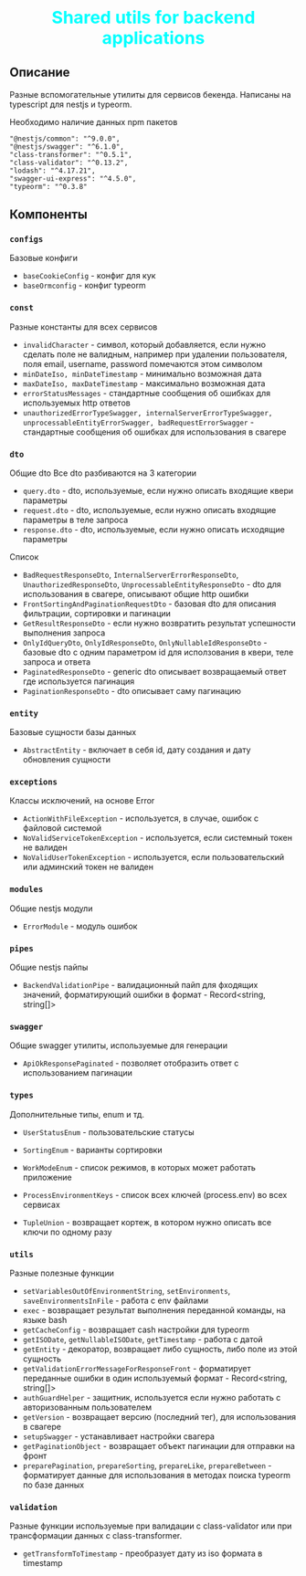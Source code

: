 # <p align="center" style="font-size: 30px; font-weight: bold; color: cyan;">Shared utils for backend applications</p>

## Описание

Разные вспомогательные утилиты для сервисов бекенда. Написаны на typescript для nestjs и typeorm.

Необходимо наличие данных npm пакетов

```npm
"@nestjs/common": "^9.0.0",
"@nestjs/swagger": "^6.1.0",
"class-transformer": "^0.5.1",
"class-validator": "^0.13.2",
"lodash": "^4.17.21",
"swagger-ui-express": "^4.5.0",
"typeorm": "^0.3.8"
```

## Компоненты

### `configs`

Базовые конфиги

- `baseCookieConfig` - конфиг для кук
- `baseOrmconfig` - конфиг typeorm

### `const`

Разные константы для всех сервисов

- `invalidCharacter` - символ, который добавляется, если нужно сделать поле не валидным, например при удалении пользователя, поля email, username, password помечаются этом символом
- `minDateIso, minDateTimestamp` - минимально возможная дата
- `maxDateIso, maxDateTimestamp` - максимально возможная дата
- `errorStatusMessages` - стандартные сообщения об ошибках для используемых http ответов
- `unauthorizedErrorTypeSwagger, internalServerErrorTypeSwagger, unprocessableEntityErrorSwagger, badRequestErrorSwagger` - стандартные сообщения об ошибках для использования в свагере

### `dto`

Общие dto
Все dto разбиваются на 3 категории

- `query.dto` - dto, используемые, если нужно описать входящие квери параметры
- `request.dto` - dto, используемые, если нужно описать входящие параметры в теле запроса
- `response.dto` - dto, используемые, если нужно описать исходящие параметры

Список

- `BadRequestResponseDto`, `InternalServerErrorResponseDto`, `UnauthorizedResponseDto`, `UnprocessableEntityResponseDto` - dto для использования в свагере, описывают общие http ошибки
- `FrontSortingAndPaginationRequestDto` - базовая dto для описания фильтрации, сортировки и пагинации
- `GetResultResponseDto` - если нужно возвратить результат успешности выполнения запроса
- `OnlyIdQueryDto`, `OnlyIdResponseDto`, `OnlyNullableIdResponseDto` - базовые dto с одним параметром id для исползования в квери, теле запроса и ответа
- `PaginatedResponseDto` - generic dto описывает возвращаемый ответ где используется пагинация
- `PaginationResponseDto` - dto описывает саму пагинацию

### `entity`

Базовые сущности базы данных

- `AbstractEntity` - включает в себя id, дату создания и дату обновления сущности

### `exceptions`

Классы исключений, на основе Error

- `ActionWithFileException` - используется, в случае, ошибок с файловой системой
- `NoValidServiceTokenException` - используется, если системный токен не валиден
- `NoValidUserTokenException` - используется, если пользовательский или админский токен не валиден

### `modules`

Общие nestjs модули

- `ErrorModule` - модуль ошибок

### `pipes`

Общие nestjs пайпы

- `BackendValidationPipe` - валидационный пайп для фходящих значений, форматирующий ошибки в формат - Record\<string, string[]\>

### `swagger`

Общие swagger утилиты, используемые для генерации

- `ApiOkResponsePaginated` - позволяет отобразить ответ с использованием пагинации

### `types`

Дополнительные типы, enum и тд.

- `UserStatusEnum` - пользовательские статусы
- `SortingEnum` - варианты сортировки
- `WorkModeEnum` - список режимов, в которых может работать приложение
- `ProcessEnvironmentKeys` - список всех ключей (process.env) во всех сервисах

- `TupleUnion` - возвращает кортеж, в котором нужно описать все ключи по одному разу

### `utils`

Разные полезные функции

- `setVariablesOutOfEnvironmentString`, `setEnvironments`, `saveEnvironmentsInFile` - работа с env файлами
- `exec` - возвращает результат выполнения переданной команды, на языке bash
- `getCacheConfig` - возвращает cash настройки для typeorm
- `getISODate`, `getNullableISODate`, `getTimestamp` - работа с датой
- `getEntity` - декоратор, возвращает либо сущность, либо поле из этой сущность
- `getValidationErrorMessageForResponseFront` - форматирует переданные ошибки в один используемый формат - Record\<string, string[]\>
- `authGuardHelper` - защитник, используется если нужно работать с авторизованным пользователем
- `getVersion` - возвращает версию (последний тег), для использования в свагере
- `setupSwagger` - устанавливает настройки свагера
- `getPaginationObject` - возвращает объект пагинации для отправки на фронт
- `preparePagination`, `prepareSorting`, `prepareLike`, `prepareBetween` - форматирует данные для использования в методах поиска typeorm по базе данных

### `validation`

Разные функции используемые при валидации с class-validator или при трансформации данных с class-transformer.

- `getTransformToTimestamp` - преобразует дату из iso формата в timestamp
